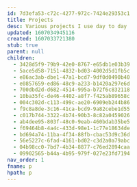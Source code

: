 ```yaml
---
id: 7d3efa53-c72c-4277-972c-7424e29353c1
title: Projects
desc: Various projects I use day to day
updated: 1607034945116
created: 1607033721380
stub: true
parent: null
children:
  - 3428d5f9-79b9-42e0-8767-e65db1e03b39
  - 5ace5d58-7151-4832-bd03-4002d5d1fb5c
  - e86ac3ab-dbe1-47a1-bcd7-9df0d0490b40
  - e0857659-ed86-48c9-a233-b1420a297e6d
  - 700dbd2d-d682-4514-995a-b72f6c832118
  - 10ba35fc-de46-4402-a8f7-f425ab89658c
  - 004c302d-c113-499c-ae20-6909eb244b86
  - f9c8a8de-3c16-41ca-bcd9-9a82cebe1d55
  - c017b744-3322-4b74-90b3-8c82a0459026
  - ab4dee95-803f-48c0-9eab-460bdab35be5
  - f69464b8-4a4c-433d-98e1-1c77e18634de
  - bd694a74-11ba-4f34-88fb-cbac53d9c36d
  - 56e5227c-6fad-4161-bd02-c3d2a0a79abc
  - 04b98cc0-7bd7-4b34-8877-c76ed2894caa
  - 09902565-b44a-4b95-979f-027e23fd7194
nav_order: 1
fname: p
hpath: p
---
```



